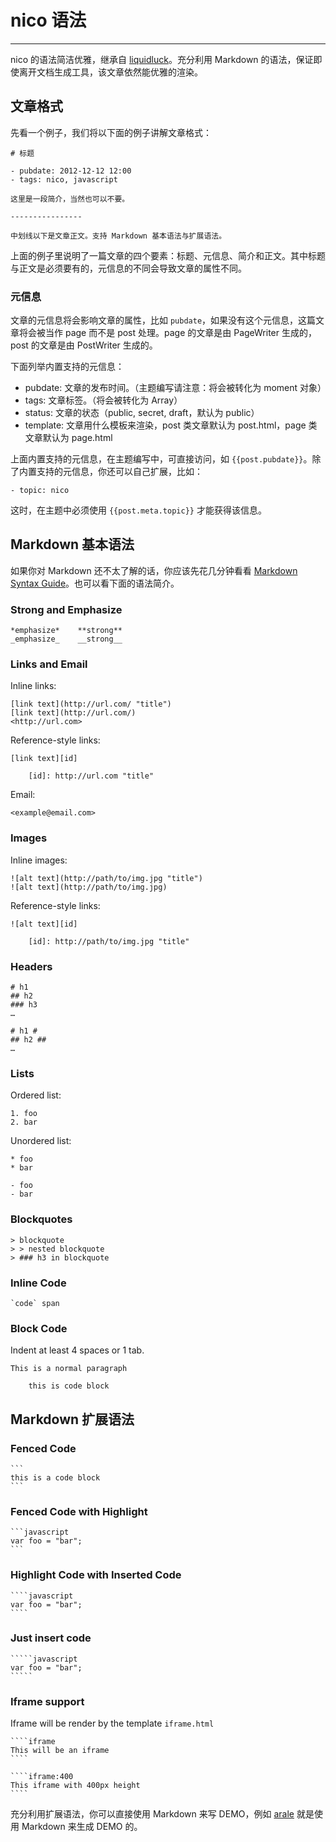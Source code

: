 # nico 语法


--------

nico 的语法简洁优雅，继承自 [liquidluck](https://github.com/lepture/liquidluck)。充分利用 Markdown 的语法，保证即使离开文档生成工具，该文章依然能优雅的渲染。

## 文章格式

先看一个例子，我们将以下面的例子讲解文章格式：

```
# 标题

- pubdate: 2012-12-12 12:00
- tags: nico, javascript

这里是一段简介，当然也可以不要。

----------------

中划线以下是文章正文。支持 Markdown 基本语法与扩展语法。
```

上面的例子里说明了一篇文章的四个要素：标题、元信息、简介和正文。其中标题与正文是必须要有的，元信息的不同会导致文章的属性不同。

### 元信息

文章的元信息将会影响文章的属性，比如 `pubdate`，如果没有这个元信息，这篇文章将会被当作 page 而不是 post 处理。page 的文章是由 PageWriter 生成的，post 的文章是由 PostWriter 生成的。

下面列举内置支持的元信息：

- pubdate: 文章的发布时间。（主题编写请注意：将会被转化为 moment 对象）
- tags: 文章标签。（将会被转化为 Array）
- status: 文章的状态（public, secret, draft，默认为 public）
- template: 文章用什么模板来渲染，post 类文章默认为 post.html，page 类文章默认为 page.html

上面内置支持的元信息，在主题编写中，可直接访问，如 ``{{post.pubdate}}``。除了内置支持的元信息，你还可以自己扩展，比如：

```
- topic: nico
```

这时，在主题中必须使用 ``{{post.meta.topic}}`` 才能获得该信息。


## Markdown 基本语法

如果你对 Markdown 还不太了解的话，你应该先花几分钟看看 [Markdown Syntax Guide](http://daringfireball.net/projects/markdown/syntax)。也可以看下面的语法简介。

### Strong and Emphasize

```
*emphasize*    **strong**
_emphasize_    __strong__
```

### Links and Email

Inline links:

```
[link text](http://url.com/ "title")
[link text](http://url.com/)
<http://url.com>
```

Reference-style links:

```
[link text][id]

    [id]: http://url.com "title"
```

Email:

```
<example@email.com>
```

### Images

Inline images:

```
![alt text](http://path/to/img.jpg "title")
![alt text](http://path/to/img.jpg)
```

Reference-style links:

```
![alt text][id]

    [id]: http://path/to/img.jpg "title"
```

### Headers

```
# h1
## h2
### h3
…
```

```
# h1 #
## h2 ##
…
```

### Lists

Ordered list:

```
1. foo
2. bar
```

Unordered list:

```
* foo
* bar
```

```
- foo
- bar
```

### Blockquotes

```
> blockquote
> > nested blockquote
> ### h3 in blockquote
```

### Inline Code

```
`code` span
```

### Block Code

Indent at least 4 spaces or 1 tab.

```
This is a normal paragraph

    this is code block
```

## Markdown 扩展语法

### Fenced Code

    ```
    this is a code block
    ```

### Fenced Code with Highlight

    ```javascript
    var foo = "bar";
    ```

### Highlight Code with Inserted Code

    ````javascript
    var foo = "bar";
    ````

### Just insert code

    `````javascript
    var foo = "bar";
    `````

### Iframe support

Iframe will be render by the template `iframe.html`

    ````iframe
    This will be an iframe
    ````

    ````iframe:400
    This iframe with 400px height
    ````

充分利用扩展语法，你可以直接使用 Markdown 来写 DEMO，例如 [arale](http://aralejs.org) 就是使用 Markdown 来生成 DEMO 的。
